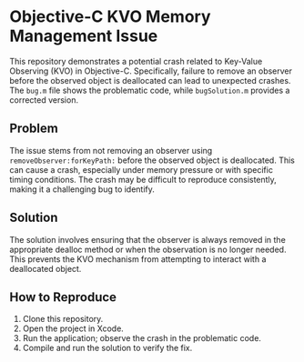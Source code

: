 # Objective-C KVO Memory Management Issue

This repository demonstrates a potential crash related to Key-Value Observing (KVO) in Objective-C.  Specifically, failure to remove an observer before the observed object is deallocated can lead to unexpected crashes.  The `bug.m` file shows the problematic code, while `bugSolution.m` provides a corrected version.

## Problem

The issue stems from not removing an observer using `removeObserver:forKeyPath:` before the observed object is deallocated. This can cause a crash, especially under memory pressure or with specific timing conditions. The crash may be difficult to reproduce consistently, making it a challenging bug to identify.

## Solution

The solution involves ensuring that the observer is always removed in the appropriate dealloc method or when the observation is no longer needed.  This prevents the KVO mechanism from attempting to interact with a deallocated object.

## How to Reproduce

1. Clone this repository.
2. Open the project in Xcode.
3. Run the application; observe the crash in the problematic code.
4. Compile and run the solution to verify the fix.
